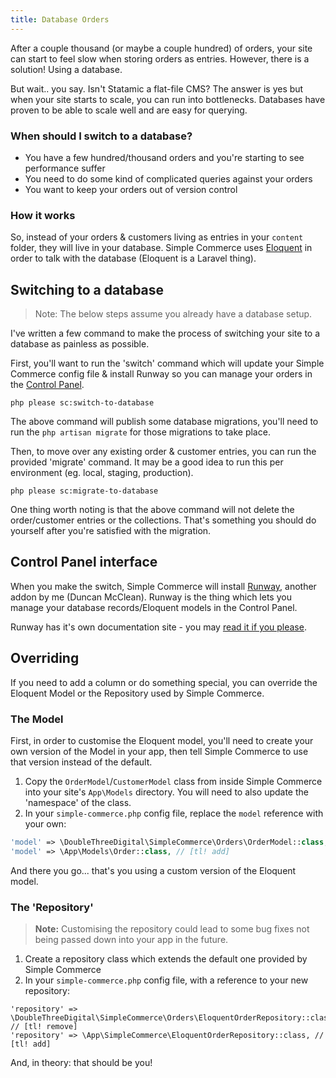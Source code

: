 ```yaml
---
title: Database Orders
---
```


After a couple thousand (or maybe a couple hundred) of orders, your site can start to feel slow when storing orders as entries. However, there is a solution! Using a database.

But wait.. you say. Isn't Statamic a flat-file CMS? The answer is yes but when your site starts to scale, you can run into bottlenecks. Databases have proven to be able to scale well and are easy for querying.

### When should I switch to a database?

- You have a few hundred/thousand orders and you're starting to see performance suffer
- You need to do some kind of complicated queries against your orders
- You want to keep your orders out of version control

### How it works

So, instead of your orders & customers living as entries in your `content` folder, they will live in your database. Simple Commerce uses [Eloquent](https://laravel.com/docs/master/eloquent) in order to talk with the database (Eloquent is a Laravel thing).

## Switching to a database

> Note: The below steps assume you already have a database setup.

I've written a few command to make the process of switching your site to a database as painless as possible.

First, you'll want to run the 'switch' command which will update your Simple Commerce config file & install Runway so you can manage your orders in the [Control Panel](#control-panel-interface).

```
php please sc:switch-to-database
```

The above command will publish some database migrations, you'll need to run the `php artisan migrate` for those migrations to take place.

Then, to move over any existing order & customer entries, you can run the provided 'migrate' command. It may be a good idea to run this per environment (eg. local, staging, production).

```
php please sc:migrate-to-database
```

One thing worth noting is that the above command will not delete the order/customer entries or the collections. That's something you should do yourself after you're satisfied with the migration.

## Control Panel interface

When you make the switch, Simple Commerce will install [Runway](https://statamic.com/runway), another addon by me (Duncan McClean). Runway is the thing which lets you manage your database records/Eloquent models in the Control Panel.

Runway has it's own documentation site - you may [read it if you please](https://runway.duncanmcclean.com/control-panel).

## Overriding

If you need to add a column or do something special, you can override the Eloquent Model or the Repository used by Simple Commerce.

### The Model

First, in order to customise the Eloquent model, you'll need to create your own version of the Model in your app, then tell Simple Commerce to use that version instead of the default.

1. Copy the `OrderModel`/`CustomerModel` class from inside Simple Commerce into your site's `App\Models` directory. You will need to also update the 'namespace' of the class.
2. In your `simple-commerce.php` config file, replace the `model` reference with your own:

```php
'model' => \DoubleThreeDigital\SimpleCommerce\Orders\OrderModel::class, // [tl! remove]
'model' => \App\Models\Order::class, // [tl! add]
```

And there you go... that's you using a custom version of the Eloquent model.

### The 'Repository'

> **Note:** Customising the repository could lead to some bug fixes not being passed down into your app in the future.

1. Create a repository class which extends the default one provided by Simple Commerce
2. In your `simple-commerce.php` config file, with a reference to your new repository:

```
'repository' => \DoubleThreeDigital\SimpleCommerce\Orders\EloquentOrderRepository::class, // [tl! remove]
'repository' => \App\SimpleCommerce\EloquentOrderRepository::class, // [tl! add]
```

And, in theory: that should be you!
